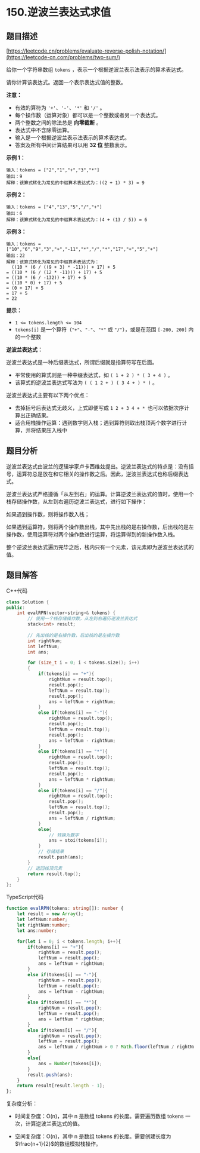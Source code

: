 # 150.逆波兰表达式求值

## 题目描述 

[https://leetcode.cn/problems/evaluate-reverse-polish-notation/](https://leetcode-cn.com/problems/two-sum/)

给你一个字符串数组 `tokens` ，表示一个根据逆波兰表示法表示的算术表达式。

请你计算该表达式。返回一个表示表达式值的整数。

**注意：**

- 有效的算符为 `'+'`、`'-'`、`'*'` 和 `'/'` 。
- 每个操作数（运算对象）都可以是一个整数或者另一个表达式。
- 两个整数之间的除法总是 **向零截断** 。
- 表达式中不含除零运算。
- 输入是一个根据逆波兰表示法表示的算术表达式。
- 答案及所有中间计算结果可以用 **32 位** 整数表示。

**示例 1：**

```
输入：tokens = ["2","1","+","3","*"]
输出：9
解释：该算式转化为常见的中缀算术表达式为：((2 + 1) * 3) = 9
```

**示例 2：**

```
输入：tokens = ["4","13","5","/","+"]
输出：6
解释：该算式转化为常见的中缀算术表达式为：(4 + (13 / 5)) = 6
```

**示例 3：**

```
输入：tokens = ["10","6","9","3","+","-11","*","/","*","17","+","5","+"]
输出：22
解释：该算式转化为常见的中缀算术表达式为：
  ((10 * (6 / ((9 + 3) * -11))) + 17) + 5
= ((10 * (6 / (12 * -11))) + 17) + 5
= ((10 * (6 / -132)) + 17) + 5
= ((10 * 0) + 17) + 5
= (0 + 17) + 5
= 17 + 5
= 22
```

**提示：**

- `1 <= tokens.length <= 104`
- `tokens[i]` 是一个算符（`"+"`、`"-"`、`"*"` 或 `"/"`），或是在范围 `[-200, 200]` 内的一个整数



**逆波兰表达式：**

逆波兰表达式是一种后缀表达式，所谓后缀就是指算符写在后面。

- 平常使用的算式则是一种中缀表达式，如 `( 1 + 2 ) * ( 3 + 4 )` 。
- 该算式的逆波兰表达式写法为 `( ( 1 2 + ) ( 3 4 + ) * )` 。

逆波兰表达式主要有以下两个优点：

- 去掉括号后表达式无歧义，上式即便写成 `1 2 + 3 4 + * `也可以依据次序计算出正确结果。
- 适合用栈操作运算：遇到数字则入栈；遇到算符则取出栈顶两个数字进行计算，并将结果压入栈中



## 题目分析

逆波兰表达式由波兰的逻辑学家卢卡西维兹提出。逆波兰表达式的特点是：没有括号，运算符总是放在和它相关的操作数之后。因此，逆波兰表达式也称后缀表达式。

逆波兰表达式严格遵循「从左到右」的运算。计算逆波兰表达式的值时，使用一个栈存储操作数，从左到右遍历逆波兰表达式，进行如下操作：

如果遇到操作数，则将操作数入栈；

如果遇到运算符，则将两个操作数出栈，其中先出栈的是右操作数，后出栈的是左操作数，使用运算符对两个操作数进行运算，将运算得到的新操作数入栈。

整个逆波兰表达式遍历完毕之后，栈内只有一个元素，该元素即为逆波兰表达式的值。

## 题目解答

C++代码

```c++
class Solution {
public:
    int evalRPN(vector<string>& tokens) {
        // 使用一个栈存储操作数，从左到右遍历逆波兰表达式
        stack<int> result;
        
        // 先出栈的是右操作数，后出栈的是左操作数
        int rightNum;
        int leftNum;
        int ans;

        for (size_t i = 0; i < tokens.size(); i++)
        {
            if(tokens[i] == "+"){
                rightNum = result.top();
                result.pop();
                leftNum = result.top();
                result.pop();
                ans = leftNum + rightNum;
            }
            else if(tokens[i] == "-"){
                rightNum = result.top();
                result.pop();
                leftNum = result.top();
                result.pop();
                ans = leftNum - rightNum;
            }
            else if(tokens[i] == "*"){
                rightNum = result.top();
                result.pop();
                leftNum = result.top();
                result.pop();
                ans = leftNum * rightNum;
            }
            else if(tokens[i] == "/"){
                rightNum = result.top();
                result.pop();
                leftNum = result.top();
                result.pop();
                ans = leftNum / rightNum;
            }
            else{
                // 转换为数字
                ans = stoi(tokens[i]);
            }
            // 存储结果
            result.push(ans);
        }
        // 返回栈顶元素
        return result.top();
    }
};
```

TypeScript代码

```typescript
function evalRPN(tokens: string[]): number {
    let result = new Array();
    let leftNum:number;
    let rightNum:number;
    let ans:number;

    for(let i = 0; i < tokens.length; i++){
        if(tokens[i] == "+"){
            rightNum = result.pop();
            leftNum = result.pop();
            ans = leftNum + rightNum;
        }
        else if(tokens[i] == "-"){
            rightNum = result.pop();
            leftNum = result.pop();
            ans = leftNum - rightNum;            
        }
        else if(tokens[i] == "*"){
            rightNum = result.pop();
            leftNum = result.pop();
            ans = leftNum * rightNum;            
        }
        else if(tokens[i] == "/"){
            rightNum = result.pop();
            leftNum = result.pop();
            ans = leftNum / rightNum > 0 ? Math.floor(leftNum / rightNum) : Math.ceil(leftNum / rightNum);            
        }
        else{
            ans = Number(tokens[i]);
        }
        result.push(ans);                
    }
    return result[result.length - 1];
};
```

复杂度分析：

* 时间复杂度：O(n)，其中 n 是数组 tokens 的长度。需要遍历数组 tokens 一次，计算逆波兰表达式的值。

* 空间复杂度：O(n)，其中 n 是数组 tokens 的长度。需要创建长度为$\frac{n+1}{2}$的数组模拟栈操作。



